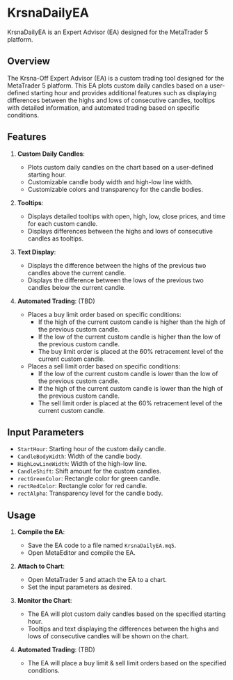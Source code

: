 # KrsnaDailyEA
KrsnaDailyEA is an Expert Advisor (EA) designed for the MetaTrader 5 platform.

## Overview

The Krsna-Off Expert Advisor (EA) is a custom trading tool designed for the MetaTrader 5 platform. This EA plots custom daily candles based on a user-defined starting hour and provides additional features such as displaying differences between the highs and lows of consecutive candles, tooltips with detailed information, and automated trading based on specific conditions.

## Features

1. **Custom Daily Candles**:
   - Plots custom daily candles on the chart based on a user-defined starting hour.
   - Customizable candle body width and high-low line width.
   - Customizable colors and transparency for the candle bodies.

2. **Tooltips**:
   - Displays detailed tooltips with open, high, low, close prices, and time for each custom candle.
   - Displays differences between the highs and lows of consecutive candles as tooltips.

3. **Text Display**:
   - Displays the difference between the highs of the previous two candles above the current candle.
   - Displays the difference between the lows of the previous two candles below the current candle.

4. **Automated Trading**: (TBD)
   - Places a buy limit order based on specific conditions:
     - If the high of the current custom candle is higher than the high of the previous custom candle.
     - If the low of the current custom candle is higher than the low of the previous custom candle.
     - The buy limit order is placed at the 60% retracement level of the current custom candle.
   - Places a sell limit order based on specific conditions:
     - If the low of the current custom candle is lower than the low of the previous custom candle.
     - If the high of the current custom candle is lower than the high of the previous custom candle.
     - The sell limit order is placed at the 60% retracement level of the current custom candle.

## Input Parameters

- `StartHour`: Starting hour of the custom daily candle.
- `CandleBodyWidth`: Width of the candle body.
- `HighLowLineWidth`: Width of the high-low line.
- `CandleShift`: Shift amount for the custom candles.
- `rectGreenColor`: Rectangle color for green candle.
- `rectRedColor`: Rectangle color for red candle.
- `rectAlpha`: Transparency level for the candle body.

## Usage

1. **Compile the EA**:
   - Save the EA code to a file named `KrsnaDailyEA.mq5`.
   - Open MetaEditor and compile the EA.

2. **Attach to Chart**:
   - Open MetaTrader 5 and attach the EA to a chart.
   - Set the input parameters as desired.

3. **Monitor the Chart**:
   - The EA will plot custom daily candles based on the specified starting hour.
   - Tooltips and text displaying the differences between the highs and lows of consecutive candles will be shown on the chart.

4. **Automated Trading**: (TBD)
   - The EA will place a buy limit & sell limit orders based on the specified conditions.